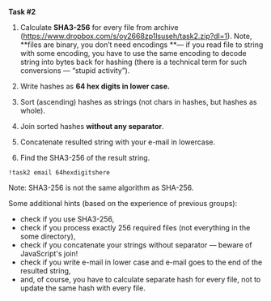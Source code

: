 **Task #2**

1. Calculate **SHA3-256** for every file from archive (https://www.dropbox.com/s/oy2668zp1lsuseh/task2.zip?dl=1). Note, **files are binary, you don’t need encodings **— if you read file to string with some encoding, you have to use the same encoding to decode string into bytes back for hashing (there is a technical term for such conversions — “stupid activity”).

2. Write hashes as **64 hex digits in lower case.**

3. Sort (ascending) hashes as strings (not chars in hashes, but hashes as whole).

4. Join sorted hashes **without any separator**.

5. Concatenate resulted string with your e-mail in lowercase.

6. Find the SHA3-256 of the result string.

```
!task2 email 64hexdigitshere
```
Note: SHA3-256 is not the same algorithm as SHA-256. 

Some additional hints (based on the experience of previous groups): 
* check if you use SHA3-256, 
* check if you process exactly 256 required files (not everything in the some directory),
* check if you concatenate your strings without separator — beware of JavaScript's join!
* check if you write e-mail in lower case and e-mail goes to the end of the resulted string, 
* and, of course, you have to calculate separate hash for every file, not to update the same hash with every file.

